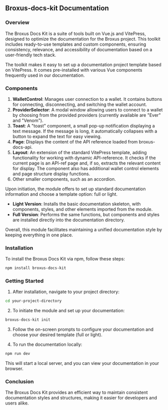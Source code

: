 ## Broxus-docs-kit Documentation

### Overview

The Broxus Docs Kit is a suite of tools built on Vue.js and VitePress, designed to optimize the documentation for the Broxus project. This toolkit includes ready-to-use templates and custom components, ensuring consistency, relevance, and accessibility of documentation based on a user-friendly tech stack.

The toolkit makes it easy to set up a documentation project template based on VitePress. It comes pre-installed with various Vue components frequently used in our documentation.

### Components

1. **WalletControl**: Manages user connection to a wallet. It contains buttons for connecting, disconnecting, and switching the wallet account.
2. **ProviderSelector**: A modal window allowing users to connect to a wallet by choosing from the provided providers (currently available are "Ever" and "Venom").
3. **Toast**: A "toast" component, a small pop-up notification displaying a text message. If the message is long, it automatically collapses with a button to expand the text for easy viewing.
4. **Page**: Displays the content of the API reference loaded from broxus-docs-api.
5. **Layout**: An extension of the standard VitePress template, adding functionality for working with dynamic API-reference. It checks if the current page is an API-ref page and, if so, extracts the relevant content for display. The component also has additional wallet control elements and page structure display functions.
6. Other smaller components, such as an accordion.

Upon initiation, the module offers to set up standard documentation information and choose a template option: full or light.

- **Light Version**: Installs the basic documentation skeleton, with components, styles, and other elements imported from the module.
- **Full Version**: Performs the same functions, but components and styles are installed directly into the documentation directory.

Overall, this module facilitates maintaining a unified documentation style by keeping everything in one place.

### Installation

To install the Broxus Docs Kit via npm, follow these steps:

```bash
npm install broxus-docs-kit
```

### Getting Started

1. After installation, navigate to your project directory:

```bash
cd your-project-directory
```

2. To initiate the module and set up your documentation:

```bash
broxus-docs-kit init
```

3. Follow the on-screen prompts to configure your documentation and choose your desired template (full or light).

4. To run the documentation locally:

```bash
npm run dev
```

This will start a local server, and you can view your documentation in your browser.

### Conclusion

The Broxus Docs Kit provides an efficient way to maintain consistent documentation styles and structures, making it easier for developers and users alike.
